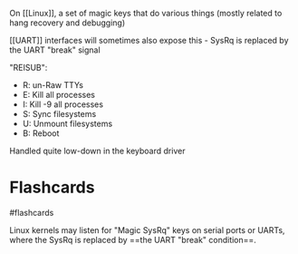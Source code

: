 On [[Linux]], a set of magic keys that do various things (mostly related to hang recovery and debugging)

[[UART]] interfaces will sometimes also expose this - SysRq is replaced by the UART "break" signal

"REISUB":
- R: un-Raw TTYs
- E: Kill all processes
- I: Kill -9 all processes
- S: Sync filesystems
- U: Unmount filesystems
- B: Reboot

Handled quite low-down in the keyboard driver

# Flashcards
#flashcards 

Linux kernels may listen for "Magic SysRq" keys on serial ports or UARTs, where the SysRq is replaced by ==the UART "break" condition==.
<!--SR:!2022-04-24,62,270-->